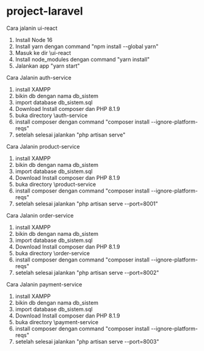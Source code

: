 # project-laravel

Cara jalanin ui-react

1. Install Node 16
2. Install yarn dengan command "npm install --global yarn"
3. Masuk ke dir \ui-react
4. Install node_modules dengan command "yarn install"
5. Jalankan app "yarn start"

Cara Jalanin auth-service
1. install XAMPP
2. bikin db dengan nama db_sistem
3. import database db_sistem.sql
4. Download Install composer dan PHP 8.1.9
5. buka directory \auth-service
6. install composer dengan command "composer install --ignore-platform-reqs"
7. setelah selesai jalankan "php artisan serve"

Cara Jalanin product-service

1. install XAMPP
2. bikin db dengan nama db_sistem
3. import database db_sistem.sql
4. Download Install composer dan PHP 8.1.9
5. buka directory \product-service
6. install composer dengan command "composer install --ignore-platform-reqs"
7. setelah selesai jalankan "php artisan serve --port=8001"

Cara Jalanin order-service

1. install XAMPP
2. bikin db dengan nama db_sistem
3. import database db_sistem.sql
4. Download Install composer dan PHP 8.1.9
5. buka directory \order-service
6. install composer dengan command "composer install --ignore-platform-reqs"
7. setelah selesai jalankan "php artisan serve --port=8002"

Cara Jalanin payment-service

1. install XAMPP
2. bikin db dengan nama db_sistem
3. import database db_sistem.sql
4. Download Install composer dan PHP 8.1.9
5. buka directory \payment-service
6. install composer dengan command "composer install --ignore-platform-reqs"
7. setelah selesai jalankan "php artisan serve --port=8003"
